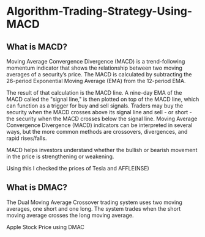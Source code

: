# Algorithm-Trading-Strategy-Using-MACD
## What is MACD?
Moving Average Convergence Divergence (MACD) is a trend-following momentum indicator that shows the relationship between two moving averages of a security’s price. The MACD is calculated by subtracting the 26-period Exponential Moving Average (EMA) from the 12-period EMA.

The result of that calculation is the MACD line. A nine-day EMA of the MACD called the "signal line," is then plotted on top of the MACD line, which can function as a trigger for buy and sell signals. Traders may buy the security when the MACD crosses above its signal line and sell - or short - the security when the MACD crosses below the signal line. Moving Average Convergence Divergence (MACD) indicators can be interpreted in several ways, but the more common methods are crossovers, divergences, and rapid rises/falls.

MACD helps investors understand whether the bullish or bearish movement in the price is strengthening or weakening.

Using this I checked the prices of Tesla and AFFLE(NSE)

## What is DMAC?
The Dual Moving Average Crossover trading system uses two moving averages, one short and one long. The system trades when the short moving average crosses the long moving average.

Apple Stock Price using DMAC

